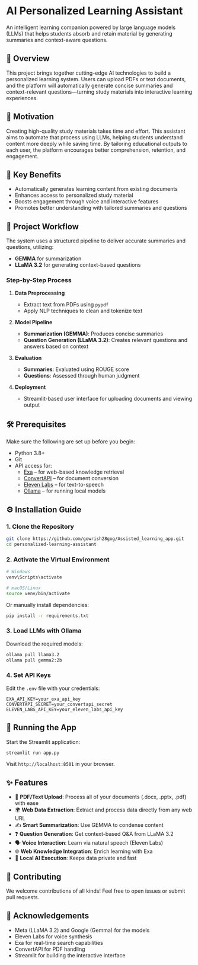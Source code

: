 # AI Personalized Learning Assistant

An intelligent learning companion powered by large language models (LLMs) that helps students absorb and retain material by generating summaries and context-aware questions.

## 📘 Overview

This project brings together cutting-edge AI technologies to build a personalized learning system. Users can upload PDFs or text documents, and the platform will automatically generate concise summaries and context-relevant questions—turning study materials into interactive learning experiences.

## 🎯 Motivation

Creating high-quality study materials takes time and effort. This assistant aims to automate that process using LLMs, helping students understand content more deeply while saving time. By tailoring educational outputs to each user, the platform encourages better comprehension, retention, and engagement.

## 🌟 Key Benefits

- Automatically generates learning content from existing documents  
- Enhances access to personalized study material  
- Boosts engagement through voice and interactive features  
- Promotes better understanding with tailored summaries and questions  

## 🔄 Project Workflow

The system uses a structured pipeline to deliver accurate summaries and questions, utilizing:

- **GEMMA** for summarization  
- **LLaMA 3.2** for generating context-based questions  

### Step-by-Step Process

1. **Data Preprocessing**
   - Extract text from PDFs using `pypdf`
   - Apply NLP techniques to clean and tokenize text

2. **Model Pipeline**
   - **Summarization (GEMMA)**: Produces concise summaries
   - **Question Generation (LLaMA 3.2)**: Creates relevant questions and answers based on context

3. **Evaluation**
   - **Summaries**: Evaluated using ROUGE score
   - **Questions**: Assessed through human judgment

4. **Deployment**
   - Streamlit-based user interface for uploading documents and viewing output

## 🛠️ Prerequisites

Make sure the following are set up before you begin:

- Python 3.8+
- Git
- API access for:
  - [Exa](https://exa.ai/) – for web-based knowledge retrieval
  - [ConvertAPI](https://www.convertapi.com/) – for document conversion
  - [Eleven Labs](https://elevenlabs.io/) – for text-to-speech
  - [Ollama](https://ollama.ai/) – for running local models

## ⚙️ Installation Guide

### 1. Clone the Repository

```bash
git clone https://github.com/gowrish28gog/Assisted_learning_app.git
cd personalized-learning-assistant
```

### 2. Activate the Virtual Environment

```bash
# Windows
venv\Scripts\activate

# macOS/Linux
source venv/bin/activate
```

Or manually install dependencies:

```bash
pip install -r requirements.txt
```

### 3. Load LLMs with Ollama

Download the required models:

```bash
ollama pull llama3.2
ollama pull gemma2:2b
```

### 4. Set API Keys

Edit the `.env` file with your credentials:

```
EXA_API_KEY=your_exa_api_key
CONVERTAPI_SECRET=your_convertapi_secret
ELEVEN_LABS_API_KEY=your_eleven_labs_api_key
```

## 🚀 Running the App

Start the Streamlit application:

```bash
streamlit run app.py
```

Visit `http://localhost:8501` in your browser.

## ✨ Features

- 📄 **PDF/Text Upload**: Process all of your documents (.docx, .pptx, .pdf) with ease
- 🌍 **Web Data Extraction**: Extract and process data directly from any web URL  
- ✍️ **Smart Summarization**: Use GEMMA to condense content  
- ❓ **Question Generation**: Get context-based Q&A from LLaMA 3.2  
- 🗣️ **Voice Interaction**: Learn via natural speech (Eleven Labs)  
- 🌐 **Web Knowledge Integration**: Enrich learning with Exa  
- 🔐 **Local AI Execution**: Keeps data private and fast  

## 🤝 Contributing

We welcome contributions of all kinds! Feel free to open issues or submit pull requests.

## 🙏 Acknowledgements

- Meta (LLaMA 3.2) and Google (Gemma) for the models  
- Eleven Labs for voice synthesis  
- Exa for real-time search capabilities  
- ConvertAPI for PDF handling  
- Streamlit for building the interactive interface
